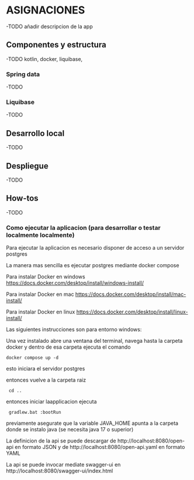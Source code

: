 # ASIGNACIONES

-TODO añadir descripcion de la app

## Componentes y estructura

-TODO kotlin, docker, liquibase,

### Spring data

-TODO

### Liquibase

-TODO

## Desarrollo local

-TODO

## Despliegue

-TODO

## How-tos

-TODO

### Como ejecutar la aplicacion (para desarrollar o testar localmente localmente)

Para ejecutar la aplicacion es necesario disponer de acceso a un servidor postgres

La manera mas sencilla es ejecutar postgres mediante docker compose

Para instalar Docker en windows https://docs.docker.com/desktop/install/windows-install/

Para instalar Docker en mac https://docs.docker.com/desktop/install/mac-install/

Para instalar Docker en linux https://docs.docker.com/desktop/install/linux-install/

Las siguientes instrucciones son para entorno windows:

Una vez instalado abre una ventana del terminal, navega hasta la carpeta docker y dentro de esa carpeta ejecuta el comando

    docker compose up -d

esto iniciara el servidor postgres

entonces vuelve a la carpeta raiz

     cd ..

entonces iniciar laapplicacion ejecuta

     gradlew.bat :bootRun

previamente asegurate que la variable JAVA_HOME apunta a la carpeta donde se instalo java (se necesita java 17 o superior)

La definicion de la api se puede descargar de http://localhost:8080/open-api en formato JSON y de http://localhost:8080/open-api.yaml en formato YAML

La api se puede invocar mediate swagger-ui en http://localhost:8080/swagger-ui/index.html




